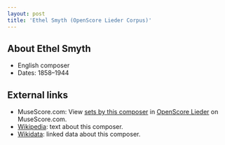 ```yaml
---
layout: post
title: 'Ethel Smyth (OpenScore Lieder Corpus)'
---
```


## About Ethel Smyth

- English composer
- Dates: 1858–1944

## External links

- MuseScore.com: View [sets by this composer] in [OpenScore Lieder] on MuseScore.com.
- [Wikipedia]: text about this composer.
- [Wikidata]: linked data about this composer.

[Wikipedia]: https://en.wikipedia.org/wiki/Ethel_Smyth
[Wikidata]: https://www.wikidata.org/wiki/Q236599
[sets by this composer]: https://musescore.com/openscore-lieder-corpus/sets?order=title&text=Smyth,+Ethel
[OpenScore Lieder]: https://musescore.com/openscore-lieder-corpus

